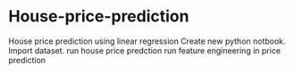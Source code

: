 # House-price-prediction
House price prediction using linear regression
Create new python notbook.
Import dataset.
run house price predction
run feature engineering in price prediction

